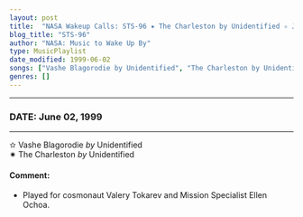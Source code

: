 ```yaml
---
layout: post
title:  "NASA Wakeup Calls: STS-96 ✷ The Charleston by Unidentified ✧ June 02, 1999"
blog_title: "STS-96"
author: "NASA: Music to Wake Up By"
type: MusicPlaylist
date_modified: 1999-06-02
songs: ["Vashe Blagorodie by Unidentified", "The Charleston by Unidentified"]
genres: []
---
```


----
### DATE: June 02, 1999
----
✫ Vashe Blagorodie *by* Unidentified    &nbsp;<br />
✷ The Charleston *by* Unidentified  <a target="blank_" href="https://www.discogs.com/artist/3517015-The-Charleston-Globetrotters">
    <i class="fas fa-compact-disc"
       title="Discogs entry for this song"
       alt="Discogs entry for this song"
       style="font-size: 1.1em;"></i></a>
    

#### Comment:
* Played for cosmonaut Valery Tokarev and Mission Specialist Ellen Ochoa.




<br/>
<center>
	<a target="_blank"
	   href="https://twitter.com/intent/tweet?hashtags=Space,NASA,Playlist,NASAWakeupCalls,SpaceProgram&text=🚀 {{ page.author}}, '{{ page.songs.first }}' {{ page.title }}, {{ site.url }}{{ page.url }}&via=nasawakeupcalls"><i class="fab fa-twitter" title="Tweet this page" alt="Tweet this page" style="font-size: 1.3em;"></i></a>
	&nbsp; 	<i class="fas fa-user-astronaut" style="font-size: 1.5em;"></i> &nbsp;
    <a id="custom_amazon_link"
       type="amzn" search="#"
       category="popular music">
    <i class="fab fa-amazon" style="font-size: 1.3em;"></i></a>
</center>

<!-- Randomly resolve an individual entry from a song array -->
<script src="/assets/javascript/seedrandom.min.js"></script>
<script>
  var wake_me_up = ["Vashe Blagorodie by Unidentified", "The Charleston by Unidentified"];
  var prng = new Math.seedrandom();
  function randomSong() {
    song = wake_me_up[Math.floor(Math.random() * wake_me_up.length)];
    var amazon_link = document.getElementById("custom_amazon_link");
    amazon_link.setAttribute("search", song);
  }
  window.onload = randomSong();
</script>
